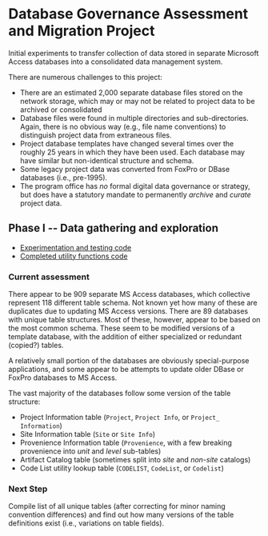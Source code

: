 
# Database Governance Assessment and Migration Project

Initial experiments to transfer collection of data stored in separate Microsoft
Access databases into a consolidated data management system.

There are numerous challenges to this project:

* There are an estimated 2,000 separate database files stored on the network
  storage, which may or may not be related to project data to be archived or
  consolidated
* Database files were found in multiple directories and sub-directories. Again,
  there is no obvious way (e.g., file name conventions) to distinguish project
  data from extraneous files.
* Project database templates have changed several times over the roughly 25
  years in which they have been used. Each database may have similar but
  non-identical structure and schema.
* Some legacy project data was converted from FoxPro or DBase databases (i.e.,
  pre-1995).
* The program office has *no* formal digital data governance or strategy, but
  does have a statutory mandate to permanently *archive* and *curate* project
  data.

## Phase I -- Data gathering and exploration

* [Experimentation and testing code](db_connection_tests.py)
* [Completed utility functions code](db_utilities_extraction.py)

### Current assessment

There appear to be 909 separate MS Access databases, which collective represent
118 different table schema. Not known yet how many of these are duplicates due
to updating MS Access versions. There are 89 databases with unique table
structures. Most of these, however, appear to be based on the most common
schema. These seem to be modified versions of a template database, with the
addition of either specialized or redundant (copied?) tables.

A relatively small portion of the databases are obviously special-purpose
applications, and some appear to be attempts to update older DBase or FoxPro
databases to MS Access.

The vast majority of the databases follow some version of the table structure:  

* Project Information table (`Project`, `Project Info`, or `Project_
  Information`)
* Site Information table (`Site` or `Site Info`)
* Provenience Information table (`Provenience`, with a few breaking provenience
  into *unit* and *level* sub-tables)
* Artifact Catalog table (sometimes split into *site* and *non-site* catalogs)
* Code List utility lookup table (`CODELIST`, `CodeList`, or `Codelist`)

### Next Step

Compile list of all unique tables (after correcting for minor naming convention
differences) and find out how many versions of the table definitions exist
(i.e., variations on table fields).
